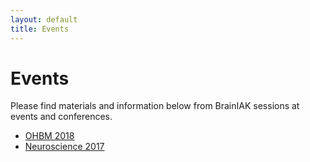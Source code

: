 ```yaml
---
layout: default
title: Events
---
```


# Events

Please find materials and information below from BrainIAK sessions at events and conferences.

- [OHBM 2018](/events/ohbm2018)
- [Neuroscience 2017](/events/sfn2017)
